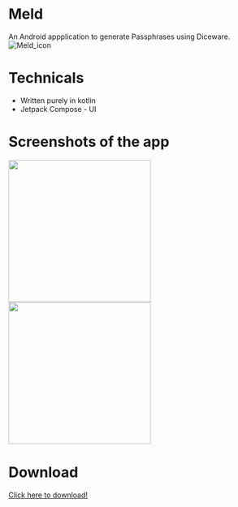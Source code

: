 # Meld

An Android appplication to generate Passphrases using Diceware.
![Meld_icon](https://user-images.githubusercontent.com/65830459/146763332-38966a87-67f4-4151-900e-cb66a84d2c8d.png)

# Technicals
<ul>
  <li>Written purely in kotlin</li>
  <li>Jetpack Compose - UI</li>
</ul>

# Screenshots of the app

<p>
  <img src="https://user-images.githubusercontent.com/65830459/146763645-ba2f60cf-51e4-4712-bf22-d9452acf0f2b.png" width="280"/>
	<img src="https://user-images.githubusercontent.com/65830459/146763654-48f05527-d249-47dc-bb6e-39fa15ef7c92.png" width="280"/>
</p>

# Download 

<a href="https://github.com/gitryder/Meld/blob/master/app/release/app-release.apk?raw=true">Click here to download!</a>

